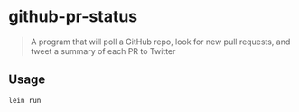 # github-pr-status
> A program that will poll a GitHub repo, look for new pull requests, and tweet a summary of each PR to Twitter

## Usage

    lein run
